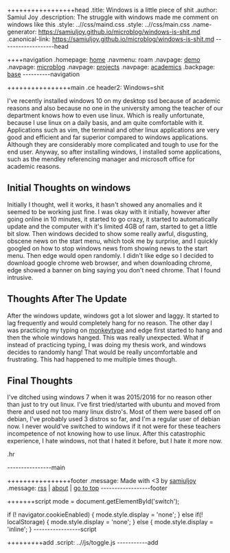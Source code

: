 +++++++++++++++++head
.title: Windows is a little piece of shit
.author: Samiul Joy
.description: The struggle with windows made me comment on windows like this
.style: ..//css/maind.css
.style: ..//css/main.css
.name-generator: https://samiuljoy.github.io/microblog/windows-is-shit.md
.canonical-link: https://samiuljoy.github.io/microblog/windows-is-shit.md
-------------------head

++++navigation
.homepage: [home](..//index.html)
.navmenu: roam
.navpage: [demo](..//demo/base.html)
.navpage: [microblog](..//microblog/base.html)
.navpage: [projects](..//projects/base.html)
.navpage: [academics](..//academics/base.html)
.backpage: [base](base.html)
----------navigation

++++++++++++++++main
.ce header2: Windows=shit

I've recently installed windows 10 on my desktop ssd because of academic reasons and also because no one in the university among the teacher of our department knows how to even use linux. Which is really unfortunate, because I use linux on a daily basis, and am quite comfortable with it. Applications such as vim, the terminal and other linux applications are very good and efficient and far superior compared to windows applications. Although they are considerably more complicated and tough to use for the end user. Anyway, so after installing windows, I installed some applications, such as the mendley referencing manager and microsoft office for academic reasons.


## Initial Thoughts on windows

Initially I thought, well it works, it hasn't showed any anomalies and it seemed to be working just fine. I was okay with it initially, however after going online in 10 minutes, it started to go crazy, it started to automatically update and the computer with it's limited 4GB of ram, started to get a little bit slow. Then windows decided to show some really awful, disgusting, obscene news on the start menu, which took me by surprise, and I quickly googled on how to stop windows news from showing news to the start menu. Then edge would open randomly. I didn't like edge so I decided to download google chrome web browser, and when downloading chrome, edge showed a banner on bing saying you don't need chrome. That I found intrusive.


## Thoughts After The Update

After the windows update, windows got a lot slower and laggy. It started to lag frequently and would completely hang for no reason. The other day I was practicing my typing on [monkeytype](https://monkeytype.com) and edge first started to hang and then the whole windows hanged. This was really unexpected. What if instead of practicing typing, I was doing my thesis work, and windows decides to randomly hang! That would be really uncomfortable and frustrating. This had happened to me multiple times though.


## Final Thoughts

I've ditched using windows 7 when it was 2015/2016 for no reason other than  just to try out linux. I've first tried/started with ubuntu and moved from there and used not too many linux distro's. Most of them were based off on debian, I've probably used 3 distros so far, and I'm a regular user of debian now. I never would've switched to windows if it not were for these teachers incompetence of not knowing how to use linux. After this catastrophic experience, I hate windows, not that I hated it before, but I hate it more now.

.hr

----------------main

++++++++++++++++footer
.message: Made with <3 by [samiuljoy](https://github.com/samiuljoy)
.message: [rss](/rss.xml) | [about](/about.html) | [go to top](#)
------------------footer

+++++++script
mode = document.getElementById('switch');

if (! navigator.cookieEnabled) {
	mode.style.display = 'none';
}
else if(! localStorage) {
	mode.style.display = 'none';
}
else {
	mode.style.display = 'inline';
}
-----------------script

+++++++++add
.script: ..//js/toggle.js
-----------add

